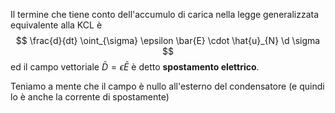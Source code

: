 Il termine che tiene conto dell'accumulo di carica nella legge generalizzata equivalente alla KCL è
$$ \frac{d}{dt} \oint_{\sigma} \epsilon \bar{E} \cdot \hat{u}_{N} \d \sigma  $$
ed il campo vettoriale $\bar{D} = \epsilon \bar{E}$ è detto **spostamento elettrico**.

Teniamo a mente che il campo è nullo all'esterno del condensatore (e quindi lo è anche la corrente di spostamente)